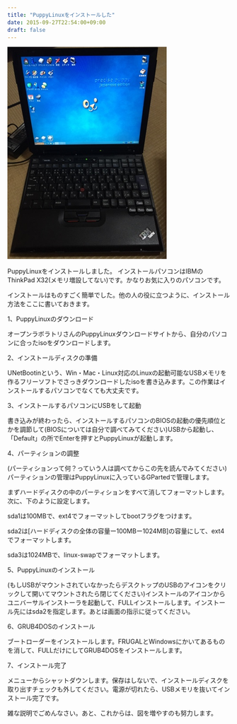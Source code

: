```yaml
---
title: "PuppyLinuxをインストールした"
date: 2015-09-27T22:54:00+09:00
draft: false
---
```


![](./20220218171541.jpg)

PuppyLinuxをインストールしました。
インストールパソコンはIBMのThinkPad X32(メモリ増設してない)です。かなりお気に入りのパソコンです。

インストールはものすごく簡単でした。他の人の役に立つように、インストール方法をここに書いておきます。

1、PuppyLinuxのダウンロード

オープンラボラトリさんのPuppyLinuxダウンロードサイトから、自分のパソコンに合ったisoをダウンロードします。

2、インストールディスクの準備

UNetBootinという、Win・Mac・Linux対応のLinuxの起動可能なUSBメモリを作るフリーソフトでさっきダウンロードしたisoを書き込みます。この作業はインストールするパソコンでなくても大丈夫です。

3、インストールするパソコンにUSBをして起動

書き込みが終わったら、インストールするパソコンのBIOSの起動の優先順位とかを調節して(BIOSについては自分で調べてみてください)USBから起動し、「Default」の所でEnterを押すとPuppyLinuxが起動します。

4、パーティションの調整

(パーティションって何？っていう人は調べてからこの先を読んでみてください)パーティションの管理はPuppyLinuxに入っているGPartedで管理します。

まずハードディスクの中のパーティションをすべて消してフォーマットします。次に、下のように設定します。

sda1は100MBで、ext4でフォーマットしてbootフラグをつけます。

sda2は[ハードディスクの全体の容量ー100MBー1024MB]の容量にして、ext4でフォーマットします。

sda3は1024MBで、linux-swapでフォーマットします。

5、PuppyLinuxのインストール

(もしUSBがマウントされていなかったらデスクトップのUSBのアイコンをクリックして開いてマウントされたら閉じてください)インストールのアイコンからユニバーサルインストーラを起動して、FULLインストールします。インストール先にはsda2を指定します。あとは画面の指示に従ってください。

6、GRUB4DOSのインストール

ブートローダーをインストールします。FRUGALとWindowsにかいてあるものを消して、FULLだけにしてGRUB4DOSをインストールします。

7、インストール完了

メニューからシャットダウンします。保存はしないで、インストールディスクを取り出すチェックも外してください。電源が切れたら、USBメモリを抜いてインストール完了です。

雑な説明でごめんなさい。あと、これからは、図を増やすのも努力します。
